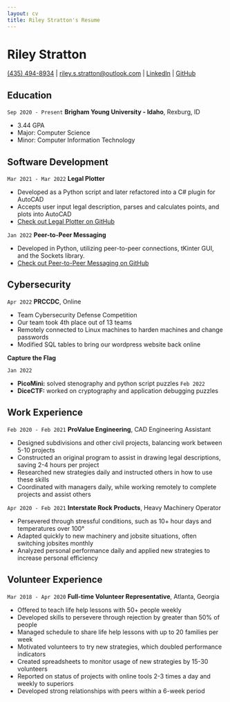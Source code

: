 ```yaml
---
layout: cv
title: Riley Stratton's Resume
---
```

# Riley Stratton


<div id="webaddress">
<a href="tel:435-494-8934">(435) 494-8934</a>
| <a href="mailto:riley.s.stratton@outlook.com">riley.s.stratton@outlook.com</a>
| <a href="https://www.linkedin.com/in/rileystratton/">LinkedIn</a>
| <a href="https://github.com/RileyStratton">GitHub</a>
</div>

<!-- https://www.monique.tech/the-art-of-markdown -->

## Education

`Sep 2020 - Present`
__Brigham Young University - Idaho__, Rexburg, ID

- 3.44 GPA
- Major: Computer Science
- Minor: Computer Information Technology

## Software Development

`Mar 2021 - Mar 2022`
__Legal Plotter__

- Developed as a Python script and later refactored into a C# plugin for AutoCAD
- Accepts user input legal description, parses and calculates points, and plots into AutoCAD
- [Check out Legal Plotter on GitHub](https://github.com/rileystratton/legalplotter)

`Jan 2022`
__Peer-to-Peer Messaging__

- Developed in Python, utilizing peer-to-peer connections, tKinter GUI, and the Sockets library.
- [Check out Peer-to-Peer Messaging on GitHub](https://github.com/rileystratton/networking)

## Cybersecurity

`Apr 2022`
__PRCCDC__, Online

- Team Cybersecurity Defense Competition 
- Our team took 4th place out of 13 teams
- Remotely connected to Linux machines to harden machines and change passwords
- Modified SQL tables to bring our wordpress website back online

__Capture the Flag__
 
`Jan 2022`  
- __PicoMini:__ solved stenography and python script puzzles
`Feb 2022`
- __DiceCTF:__ worked on cryptography and application debugging puzzles

## Work Experience

`Feb 2020 - Feb 2021`
__ProValue Engineering__, CAD Engineering Assistant

- Designed subdivisions and other civil projects, balancing work between 5-10 projects
- Constructed an original program to assist in drawing legal descriptions, saving 2-4 hours per project
- Researched new strategies daily and instructed others in how to use these skills
- Coordinated with managers daily, while working remotely to complete projects and assist others 

`Apr 2020 - Feb 2021`
__Interstate Rock Products__, Heavy Machinery Operator

- Persevered through stressful conditions, such as 10+ hour days and temperatures over 100°
- Adapted quickly to new machinery and jobsite situations, often switching jobsites monthly
- Analyzed personal performance daily and applied new strategies to increase personal efficiency 

## Volunteer Experience

`Mar 2018 - Apr 2020`
__Full-time Volunteer Representative__, Atlanta, Georgia

- Offered to teach life help lessons with 50+ people weekly
- Developed skills to persevere through rejection by greater than 50% of people
- Managed schedule to share life help lessons with up to 20 families per week
- Motivated volunteers to try new strategies, which doubled performance indicators
- Created spreadsheets to monitor usage of new strategies by 15-30 volunteers 
- Reported on status of projects with online tools 2-3 times a day and weekly to superiors 
- Developed strong relationships with peers within a 6-week period

<!-- ### Footer

Last updated: April 2022 -->


